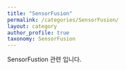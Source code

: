 ```yaml
---
title: "SensorFusion"
permalink: /categories/SensorFusion/
layout: category
author_profile: true
taxonomy: SensorFusion
---
```


SensorFustion 관련 입니다.
